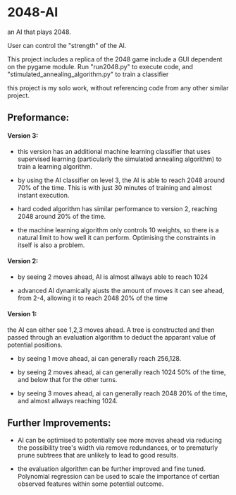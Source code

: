 # 2048-AI
an AI that plays 2048. 

User can control the "strength" of the AI.

This project includes a replica of the 2048 game include a GUI dependent on the pygame module. Run "run2048.py" to execute code, and "stimulated_annealing_algorithm.py" to train a classifier

this project is my solo work, without referencing code from any other similar project.

## Preformance:
#### Version 3:

- this version has an additional machine learning classifier that uses supervised learning (particularly the simulated annealing algorithm) to train a learning algorithm. 

- by using the AI classifier on level 3, the AI is able to reach 2048 around 70% of the time. This is with just 30 minutes of training and almost instant execution.

- hard coded algorithm has similar performance to version 2, reaching 2048 around 20% of the time.

- the machine learning algorithm only controls 10 weights, so there is a natural limit to how well it can perform. Optimising the constraints in itself is also a problem. 



#### Version 2:
- by seeing 2 moves ahead, AI is almost allways able to reach 1024

- advanced AI dynamically ajusts the amount of moves it can see ahead, from 2-4, allowing it to reach 2048 20% of the time



#### Version 1:
the AI can either see 1,2,3 moves ahead. A tree is constructed and then passed through an evaluation algorithm to deduct the apparant value of potential positions.

- by seeing 1 move ahead, ai can generally reach 256,128.

- by seeing 2 moves ahead, ai can generally reach 1024 50% of the time, and below that for the other turns.

- by seeing 3 moves ahead, ai can generally reach 2048 20% of the time, and almost allways reaching 1024.

## Further Improvements:
- AI can be optimised to potentially see more moves ahead via reducing the possibility tree's width via remove redundances, or to prematurly prune subtrees that are unlikely to lead to good results.

- the evaluation algorithm can be further improved and fine tuned. Polynomial regression can be used to scale the importance of certian observed features within some potential outcome.
